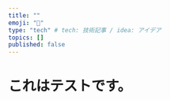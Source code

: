 ```yaml
---
title: ""
emoji: "🙌"
type: "tech" # tech: 技術記事 / idea: アイデア
topics: []
published: false
---
```

# これはテストです。